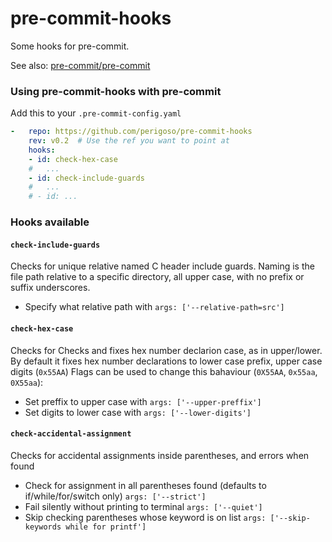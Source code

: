 pre-commit-hooks
================

Some hooks for pre-commit.

See also: [pre-commit/pre-commit](https://github.com/pre-commit/pre-commit)

### Using pre-commit-hooks with pre-commit

Add this to your `.pre-commit-config.yaml`

```yaml
-   repo: https://github.com/perigoso/pre-commit-hooks
    rev: v0.2  # Use the ref you want to point at
    hooks:
    - id: check-hex-case
    #   ...
    - id: check-include-guards
    #   ...
    # - id: ...
```

### Hooks available

#### `check-include-guards`

Checks for unique relative named C header include guards.
Naming is the file path relative to a specific directory, all upper case, with no prefix or suffix underscores.

- Specify what relative path with `args: ['--relative-path=src']`

#### `check-hex-case`

Checks for Checks and fixes hex number declarion case, as in upper/lower.
By default it fixes hex number declarations to lower case prefix, upper case digits (`0x55AA`)
Flags can be used to change this bahaviour (`0X55AA`, `0x55aa`, `0X55aa`):

- Set preffix to upper case with `args: ['--upper-preffix']`
- Set digits to lower case with `args: ['--lower-digits']`

#### `check-accidental-assignment`

Checks for accidental assignments inside parentheses, and errors when found

- Check for assignment in all parentheses found (defaults to if/while/for/switch only) `args: ['--strict']`
- Fail silently without printing to terminal `args: ['--quiet']`
- Skip checking parentheses whose keyword is on list `args: ['--skip-keywords while for printf']`
